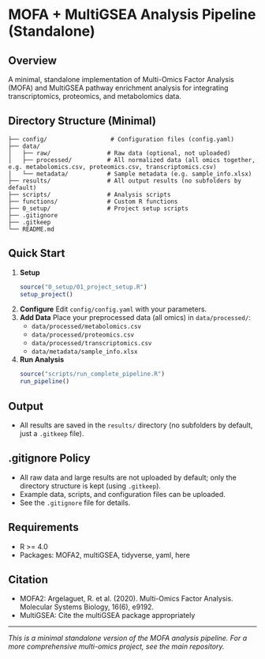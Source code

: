# MOFA + MultiGSEA Analysis Pipeline (Standalone)

## Overview
A minimal, standalone implementation of Multi-Omics Factor Analysis (MOFA) and MultiGSEA pathway enrichment analysis for integrating transcriptomics, proteomics, and metabolomics data.

## Directory Structure (Minimal)
```
├── config/                  # Configuration files (config.yaml)
├── data/
│   ├── raw/                # Raw data (optional, not uploaded)
│   ├── processed/          # All normalized data (all omics together, e.g. metabolomics.csv, proteomics.csv, transcriptomics.csv)
│   └── metadata/           # Sample metadata (e.g. sample_info.xlsx)
├── results/                # All output results (no subfolders by default)
├── scripts/                # Analysis scripts
├── functions/              # Custom R functions
├── 0_setup/                # Project setup scripts
├── .gitignore
├── .gitkeep
└── README.md
```

## Quick Start
1. **Setup**
   ```r
   source("0_setup/01_project_setup.R")
   setup_project()
   ```
2. **Configure**
   Edit `config/config.yaml` with your parameters.
3. **Add Data**
   Place your preprocessed data (all omics) in `data/processed/`:
   - `data/processed/metabolomics.csv`
   - `data/processed/proteomics.csv`
   - `data/processed/transcriptomics.csv`
   - `data/metadata/sample_info.xlsx`
4. **Run Analysis**
   ```r
   source("scripts/run_complete_pipeline.R")
   run_pipeline()
   ```

## Output
- All results are saved in the `results/` directory (no subfolders by default, just a `.gitkeep` file).

## .gitignore Policy
- All raw data and large results are not uploaded by default; only the directory structure is kept (using `.gitkeep`).
- Example data, scripts, and configuration files can be uploaded.
- See the `.gitignore` file for details.

## Requirements
- R >= 4.0
- Packages: MOFA2, multiGSEA, tidyverse, yaml, here

## Citation
- MOFA2: Argelaguet, R. et al. (2020). Multi-Omics Factor Analysis. Molecular Systems Biology, 16(6), e9192.
- MultiGSEA: Cite the multiGSEA package appropriately

---
*This is a minimal standalone version of the MOFA analysis pipeline. For a more comprehensive multi-omics project, see the main repository.*
 